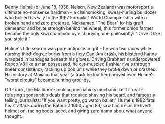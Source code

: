 Denny Hulme (b. June 18, 1936, Nelson, New Zealand) was motorsport's ultimate no-nonsense hardman – a chainsmoking, swear-hurling bulldozer who bullied his way to the 1967 Formula 1 World Championship with a broken hand and zero pretense. Nicknamed "The Bear" for his gruff demeanor and brute strength behind the wheel, this former onion farmer became the only Kiwi champion by embodying one philosophy: "Drive it like you stole it."

Hulme's title season was pure antipodean grit – he won two races while nursing third-degree burns from a fiery Can-Am crash, his blistered hands wrapped in bandages beneath his gloves. Driving Brabham's underpowered Repco V8 like a man possessed, he out-muscled flashier rivals through sheer consistency, racking up podiums while they broke down or crashed. His victory at Monaco that year (a track he loathed) proved even Hulme's "worst circuits" became hunting grounds.

Off-track, the Marlboro-smoking mechanic's mechanic kept it real – refusing sponsorship deals that required shaving his beard, and famously telling journalists: "If you want pretty, go watch ballet." Hulme's 1992 fatal heart attack during the Bathurst 1000, aged 56, saw him die as he lived: helmet on, racing boots laced, and giving zero damn about what anyone thought.